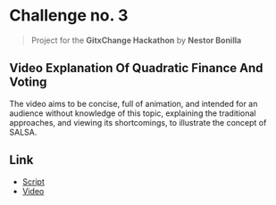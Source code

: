 # Challenge no. 3
> Project for the **GitxChange Hackathon**
> by **Nestor Bonilla**

## Video Explanation Of Quadratic Finance And Voting

The video aims to be concise, full of animation, and intended for an audience without knowledge of this topic, explaining the traditional approaches, and viewing its shortcomings, to illustrate the concept of SALSA.

## Link
* [Script](https://docs.google.com/document/d/1BUfMRpEwTmoN6nRW8NxOwIEkPV27HxoTlXYSBxHeK7Q/edit?usp=sharing)
* [Video](https://youtu.be/Q_BLMLF1yDA)